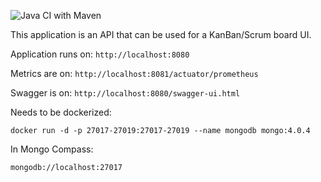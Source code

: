 ![Java CI with Maven](https://github.com/flamestro/AgileIsTheNewOrange/workflows/Java%20CI%20with%20Maven/badge.svg)

This application is an API that can be used for a KanBan/Scrum board UI.

Application runs on: `http://localhost:8080`

Metrics are on: `http://localhost:8081/actuator/prometheus`

Swagger is on: `http://localhost:8080/swagger-ui.html`


Needs to be dockerized: 

`docker run -d -p 27017-27019:27017-27019 --name mongodb mongo:4.0.4`

In Mongo Compass:

`mongodb://localhost:27017`